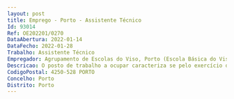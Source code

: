 ```yaml
--- 
layout: post
title: Emprego - Porto - Assistente Técnico
Id: 93014
Ref: OE202201/0270
DataAbertura: 2022-01-14
DataFecho: 2022-01-28
Trabalho: Assistente Técnico
Empregador: Agrupamento de Escolas do Viso, Porto (Escola Básica do Viso, Porto - Sede)
Descricao: O posto de trabalho a ocupar caracteriza se pelo exercício de funções na categoria e carreira de assistente técnico, tal como o descrito no anexo referido no nº 2 do artigo 88º. da LTFP, para os serviços administrativos do agrupamento de escola, compreendendo designadamente as actividades inerentes à gestão de alunos, pessoal, orçamento, contabilidade, património, aprovisionamento, secretaria, arquivo e expediente.
CodigoPostal: 4250-528 PORTO
Concelho: Porto
Distrito: Porto
--- 
```

